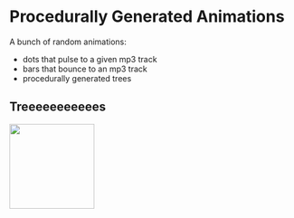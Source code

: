 # Procedurally Generated Animations

A bunch of random animations:
- dots that pulse to a given mp3 track
- bars that bounce to an mp3 track
- procedurally generated trees

## Treeeeeeeeeees

<img src="https://" width="150">

